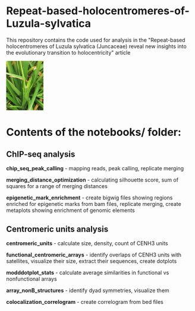 # Repeat-based-holocentromeres-of-Luzula-sylvatica
This repository contains the code used for analysis in the "Repeat-based holocentromeres of Luzula sylvatica (Juncaceae) reveal new insights into the evolutionary transition to holocentricity" article

<img src=https://github.com/437364/Repeat-based-holocentromeres-of-Luzula-sylvatica/blob/main/IMG-20230703-WA0000%20(1).jpg width="100" title="Foto: Stefan Steckenborn"/>

# Contents of the notebooks/ folder:
## ChIP-seq analysis

**chip_seq_peak_calling** - mapping reads, peak calling, replicate merging

**merging_distance_optimization** - calculating silhouette score, sum of squares for a range of merging distances

**epigenetic_mark_enrichment** - create bigwig files showing regions enriched for epigenetic marks from bam files, replicate merging, create metaplots showing enrichment of genomic elements 

## Centromeric units analysis
**centromeric_units** - calculate size, density, count of CENH3 units

**functional_centromeric_arrays** - identify overlaps of CENH3 units with satellites, visualize their size, extract their sequences, create dotplots


**modddotplot_stats** - calculate average similarities in functional vs nonfunctional arrays

**array_nonB_structures** - identify dyad symmetries, visualize them

**colocalization_correlogram** - create correlogram from bed files
